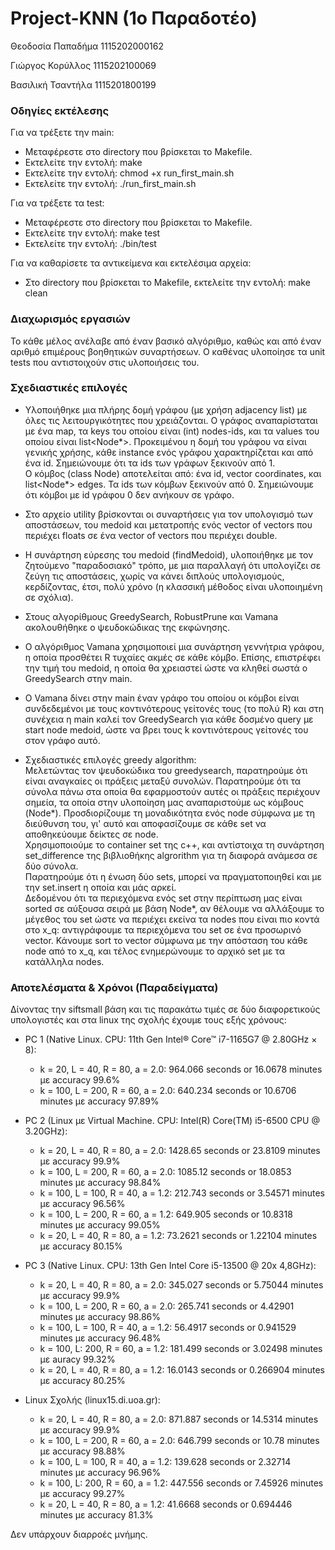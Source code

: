 # Project-KNN (1o Παραδοτέο)

Θεοδοσία Παπαδήμα 1115202000162

Γιώργος Κορύλλος 1115202100069

Βασιλική Τσαντήλα 1115201800199

### Οδηγίες εκτέλεσης
Για να τρέξετε την main:
* Μεταφέρεστε στο directory που βρίσκεται το Makefile.
* Εκτελείτε την εντολή: make
* Εκτελείτε την εντολή: chmod +x run_first_main.sh
* Εκτελείτε την εντολή: ./run_first_main.sh

Για να τρέξετε τα test:
* Μεταφέρεστε στο directory που βρίσκεται το Makefile.
* Εκτελείτε την εντολή: make test
* Εκτελείτε την εντολή: ./bin/test

Για να καθαρίσετε τα αντικείμενα και εκτελέσιμα αρχεία:
* Στο directory που βρίσκεται το Makefile, εκτελείτε την εντολή: make clean

### Διαχωρισμός εργασιών

Το κάθε μέλος ανέλαβε από έναν βασικό αλγόριθμο, καθώς και από έναν αριθμό επιμέρους βοηθητικών συναρτήσεων. Ο καθένας υλοποίησε τα unit tests που αντιστοιχούν στις υλοποιήσεις του.

### Σχεδιαστικές επιλογές

- Υλοποιήθηκε μια πλήρης δομή γράφου (με χρήση adjacency list) με όλες τις λειτουργικότητες που χρειάζονται. Ο γράφος αναπαρίσταται με ένα map, τα keys του οποίου είναι (int) nodes-ids, και τα values του οποίου είναι list<Node*\>. Προκειμένου η δομή του γράφου να είναι γενικής χρήσης, κάθε instance ενός γράφου χαρακτηρίζεται και από ένα id. Σημειώνουμε ότι τα ids των γράφων ξεκινούν από 1.     
Ο κόμβος (class Node) αποτελείται από: ένα id, vector<double> coordinates, και list<Node*> edges. Τα ids των κόμβων ξεκινούν από 0. Σημειώνουμε ότι κόμβοι με id γράφου 0 δεν ανήκουν σε γράφο.

- Στο αρχείο utility βρίσκονται οι συναρτήσεις για τον υπολογισμό των αποστάσεων, του medoid και μετατροπής ενός vector of vectors που περιέχει floats σε ένα vector of vectors που περιέχει double.

- Η συνάρτηση εύρεσης του medoid (findMedoid), υλοποιήθηκε με τον ζητούμενο "παραδοσιακό" τρόπο, με μια παραλλαγή ότι υπολογίζει σε ζεύγη τις αποστάσεις, χωρίς να κάνει διπλούς υπολογισμούς, κερδίζοντας, έτσι, πολύ χρόνο (η κλασσική μέθοδος είναι υλοποιημένη σε σχόλια).

- Στους αλγορίθμους GreedySearch, RobustPrune και Vamana ακολουθήθηκε ο ψευδοκώδικας της εκφώνησης.

- Ο αλγόριθμος Vamana χρησιμοποιεί μια συνάρτηση γεννήτρια γράφου, η οποία προσθέτει R τυχαίες ακμές σε κάθε κόμβο. Επίσης, επιστρέφει την τιμή του medoid, η οποία θα χρειαστεί ώστε να κληθεί σωστά ο GreedySearch στην main.

- O Vamana δίνει στην main έναν γράφο του οποίου οι κόμβοι είναι συνδεδεμένοι με τους κοντινότερους γείτονές τους (το πολύ R) και στη συνέχεια η main καλεί τον GreedySearch για κάθε δοσμένο query με start node medoid, ώστε να βρει τους k κοντινότερους γείτονές του στον γράφο αυτό.
  
- Σχεδιαστικές επιλογές greedy algorithm:  
Μελετώντας τον ψευδοκώδικα του greedysearch, παρατηρούμε ότι είναι αναγκαίες οι πράξεις μεταξύ συνολών. 
Παρατηρούμε ότι τα σύνολα πάνω στα οποία θα εφαρμοστούν αυτές οι πράξεις περιέχουν σημεία, τα οποία στην υλοποίηση μας αναπαριστούμε ως κόμβους (Node*). Προσδιορίζουμε τη μοναδικότητα ενός node σύμφωνα με τη διεύθυνση του, γι' αυτό και αποφασίζουμε σε κάθε set να αποθηκεύουμε δείκτες σε node.    
Χρησιμοποιούμε το container set της c++, και αντίστοιχα τη συνάρτηση set_difference της βιβλιοθήκης algrorithm για τη διαφορά ανάμεσα σε δύο σύνολα.    
Παρατηρούμε ότι η ένωση δύο sets, μπορεί να πραγματοποιηθεί και με την set.insert η οποία και μάς αρκεί.     
Δεδομένου ότι τα περιεχόμενα ενός set στην περίπτωση μας είναι sorted σε αύξουσα σειρά με βάση Node*, αν θέλουμε να αλλάξουμε το μέγεθος του set ώστε να περιέχει εκείνα τα nodes που είναι πιο κοντά στο x_q: αντιγράφουμε τα περιεχόμενα του set σε ένα προσωρινό vector. Κάνουμε sort το vector σύμφωνα με την απόσταση του κάθε node από το x_q, και τέλος ενημερώνουμε το αρχικό set με τα κατάλληλα nodes.   

### Αποτελέσματα & Χρόνοι (Παραδείγματα)

Δίνοντας την siftsmall βάση και τις παρακάτω τιμές σε δύο διαφορετικούς υπολογιστές και στα linux της σχολής έχουμε τους εξής χρόνους:

* PC 1 (Native Linux. CPU: 11th Gen Intel® Core™ i7-1165G7 @ 2.80GHz × 8):
  * k = 20, L = 40, R = 80, a = 2.0: 964.066 seconds or 16.0678 minutes με accuracy 99.6%
  * k = 100, L = 200, R = 60, a = 2.0: 640.234 seconds or 10.6706 minutes με accuracy 97.89%

* PC 2 (Linux με Virtual Machine. CPU: Intel(R) Core(TM) i5-6500 CPU @ 3.20GHz):
  * k = 20, L = 40, R = 80, a = 2.0: 1428.65 seconds or 23.8109 minutes με accuracy 99.9%
  * k = 100, L = 200, R = 60, a = 2.0: 1085.12 seconds or 18.0853 minutes με accuracy 98.84%
  * k = 100, L = 100, R = 40, a = 1.2:  212.743 seconds or 3.54571 minutes με accuracy 96.56%
  * k = 100, L = 200, R = 60, a = 1.2: 649.905 seconds or 10.8318 minutes με accuracy 99.05%
  * k = 20, L = 40, R = 80, a = 1.2: 73.2621 seconds or 1.22104 minutes με accuracy 80.15%

* PC 3 (Native Linux. CPU: 13th Gen Intel Core i5-13500 @ 20x 4,8GHz):
  * k = 20, L = 40, R = 80, a = 2.0: 345.027 seconds or 5.75044 minutes με accuracy 99.9%
  * k = 100, L = 200, R = 60, a = 2.0: 265.741 seconds or 4.42901 minutes με accuracy 98.86%
  * k = 100, L = 100, R = 40, a = 1.2: 56.4917 seconds or 0.941529 minutes με accuracy 96.48%
  * k = 100, L: 200, R = 60, a = 1.2: 181.499 seconds or 3.02498 minutes με auracy 99.32%
  * k = 20, L = 40, R = 80, a = 1.2: 16.0143 seconds or 0.266904 minutes με accuracy 80.25%
 
* Linux Σχολής (linux15.di.uoa.gr):
  * k = 20, L = 40, R = 80, a = 2.0: 871.887 seconds or 14.5314 minutes με accuracy 99.9%
  * k = 100, L = 200, R = 60, a = 2.0: 646.799 seconds or 10.78 minutes με accuracy 98.88%
  * k = 100, L = 100, R = 40, a = 1.2: 139.628 seconds or 2.32714 minutes με accuracy 96.96%
  * k = 100, L: 200, R = 60, a = 1.2: 447.556 seconds or 7.45926 minutes με accuracy 99.27%
  * k = 20, L = 40, R = 80, a = 1.2: 41.6668 seconds or 0.694446 minutes με accuracy 81.3%

Δεν υπάρχουν διαρροές μνήμης.
